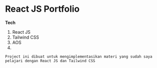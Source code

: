 # React JS Portfolio

**Tech**
1. React JS
2. Tailwind CSS
3. AOS
4. 
```
Project ini dibuat untuk mengimplementasikan materi yang sudah saya pelajari dengan React JS dan Tailwind CSS
```
